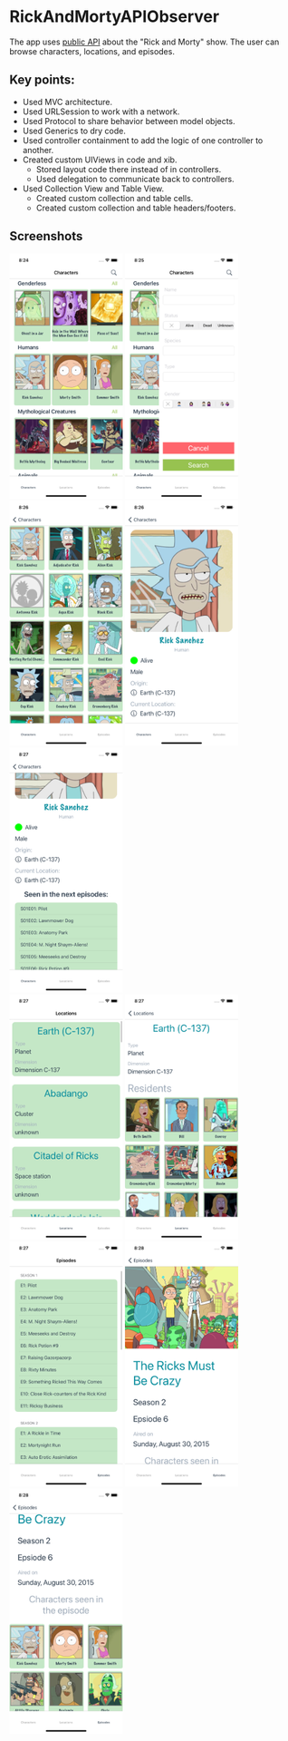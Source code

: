 # RickAndMortyAPIObserver

The app uses [public API](https://rickandmortyapi.com) about the "Rick and Morty" show. The user can browse characters, locations, and episodes.

## Key points: 
* Used MVC architecture. 
* Used URLSession to work with a network.
* Used Protocol to share behavior between model objects.
* Used Generics to dry code. 
* Used controller containment to add the logic of one controller to another.
* Created custom UIViews in code and xib.   
  * Stored layout code there instead of in controllers.   
  * Used delegation to communicate back to controllers. 
* Used Collection View and Table View.  
  * Created custom collection and table cells.   
  * Created custom collection and table headers/footers. 

## Screenshots
<div>
  <img src="https://github.com/sagintayev/RickAndMortyAPIObserver/blob/master/Screenshots/CharacterFeed.png" width="200"/>
  <img src="https://github.com/sagintayev/RickAndMortyAPIObserver/blob/master/Screenshots/CharacterSearch.png" width="200"/>
  <img src="https://github.com/sagintayev/RickAndMortyAPIObserver/blob/master/Screenshots/CharacterSearchResult.png" width="200"/>
  <img src="https://github.com/sagintayev/RickAndMortyAPIObserver/blob/master/Screenshots/CharacterDetail.png" width="200"/>
  <img src="https://github.com/sagintayev/RickAndMortyAPIObserver/blob/master/Screenshots/CharacterDetail2.png" width="200"/>
</div>

<div>
  <img src="https://github.com/sagintayev/RickAndMortyAPIObserver/blob/master/Screenshots/LocationFeed.png" width="200"/>
  <img src="https://github.com/sagintayev/RickAndMortyAPIObserver/blob/master/Screenshots/LocationDetail.png" width="200"/>
</div>

<div>
  <img src="https://github.com/sagintayev/RickAndMortyAPIObserver/blob/master/Screenshots/EpisodeFeed.png" width="200"/>
  <img src="https://github.com/sagintayev/RickAndMortyAPIObserver/blob/master/Screenshots/EpisodeDetail.png" width="200"/>
  <img src="https://github.com/sagintayev/RickAndMortyAPIObserver/blob/master/Screenshots/EpisodeDetail2.png" width="200"/>
</div>
